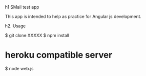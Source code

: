 h1 SMail test app

This app is intended to help as practice for Angular js development.

h2. Usage

$ git clone XXXXX
$ npm install
# heroku compatible server
$ node web.js